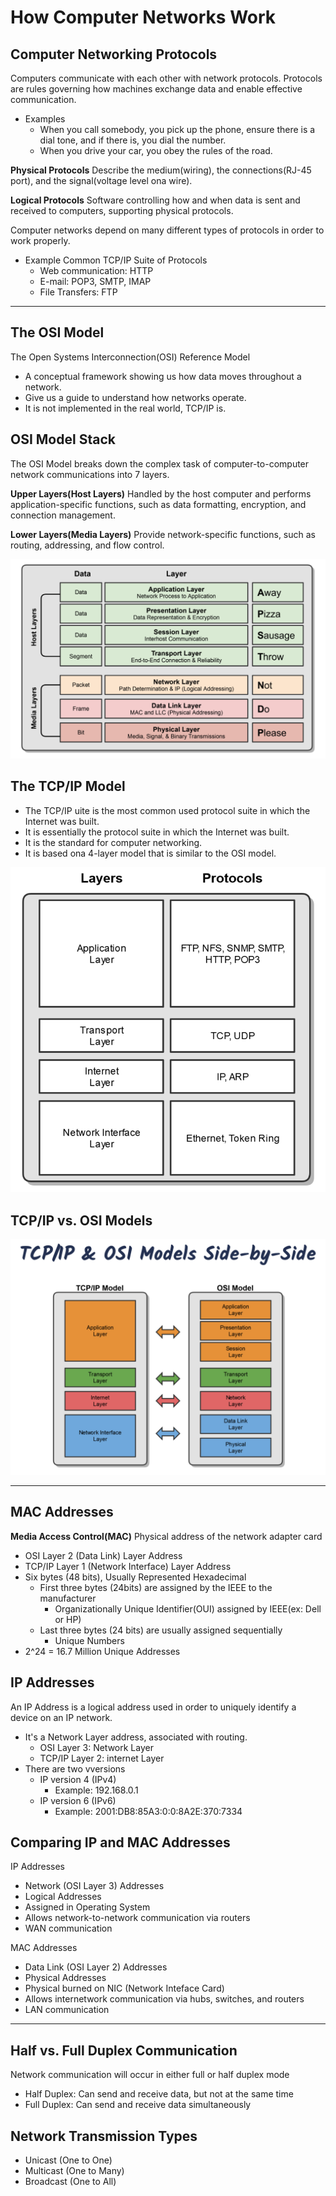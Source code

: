 # How Computer Networks Work

## Computer Networking Protocols

Computers communicate with each other with network protocols. Protocols are rules governing how machines exchange data and enable effective communication.

- Examples
  - When you call somebody, you pick up the phone, ensure there is a dial tone, and if there is, you dial the number.
  - When you drive your car, you obey the rules of the road.

**Physical Protocols**
Describe the medium(wiring), the connections(RJ-45 port), and the signal(voltage level ona wire).

**Logical Protocols**
Software controlling how and when data is sent and received to computers, supporting physical protocols.

Computer networks depend on many different types of protocols in order to work properly.

- Example Common TCP/IP Suite of Protocols
  - Web communication: HTTP
  - E-mail: POP3, SMTP, IMAP
  - File Transfers: FTP

---

## The OSI Model

The Open Systems Interconnection(OSI) Reference Model

- A conceptual framework showing us how data moves throughout a network.
- Give us a guide to understand how networks operate.
- It is not implemented in the real world, TCP/IP is.

## OSI Model Stack

The OSI Model breaks down the complex task of computer-to-computer network communications into 7 layers.

**Upper Layers(Host Layers)**
Handled by the host computer and performs application-specific functions, such as data formatting, encryption, and connection management.

**Lower Layers(Media Layers)**
Provide network-specific functions, such as routing, addressing, and flow control.

![Image of OSI Model](OSI-Model.png)

## The TCP/IP Model

- The TCP/IP uite is the most common used protocol suite in which the Internet was built.
- It is essentially the protocol suite in which the Internet was built.
- It is the standard for computer networking.
- It is based ona 4-layer model that is similar to the OSI model.

![Image of TCP/IP Model](TCPIP-Model.png)

## TCP/IP vs. OSI Models

![Image of TCP/IP Model](TCPIP-vs-OSI.png)

---

## MAC Addresses

**Media Access Control(MAC)**
Physical address of the network adapter card

- OSI Layer 2 (Data Link) Layer Address
- TCP/IP Layer 1 (Network Interface) Layer Address
- Six bytes (48 bits), Usually Represented Hexadecimal
  - First three bytes (24bits) are assigned by the IEEE to the manufacturer
    - Organizationally Unique Identifier(OUI) assigned by IEEE(ex: Dell or HP)
  - Last three bytes (24 bits) are usually assigned sequentially
    - Unique Numbers
- 2^24 = 16.7 Million Unique Addresses

## IP Addresses

An IP Address is a logical address used in order to uniquely identify a device on an IP network.

- It's a Network Layer address, associated with routing.
  - OSI Layer 3: Network Layer
  - TCP/IP Layer 2: internet Layer
- There are two vversions
  - IP version 4 (IPv4)
    - Example: 192.168.0.1
  - IP version 6 (IPv6)
    - Example: 2001:DB8:85A3:0:0:8A2E:370:7334

## Comparing IP and MAC Addresses

IP Addresses

- Network (OSI Layer 3) Addresses
- Logical Addresses
- Assigned in Operating System
- Allows network-to-network communication via routers
- WAN communication

MAC Addresses

- Data Link (OSI Layer 2) Addresses
- Physical Addresses
- Physical burned on NIC (Network Inteface Card)
- Allows internetwork communication via hubs, switches, and routers
- LAN communication

---

## Half vs. Full Duplex Communication

Network communication will occur in either full or half duplex mode

- Half Duplex: Can send and receive data, but not at the same time
- Full Duplex: Can send and receive data simultaneously

## Network Transmission Types

- Unicast (One to One)
- Multicast (One to Many)
- Broadcast (One to All)
